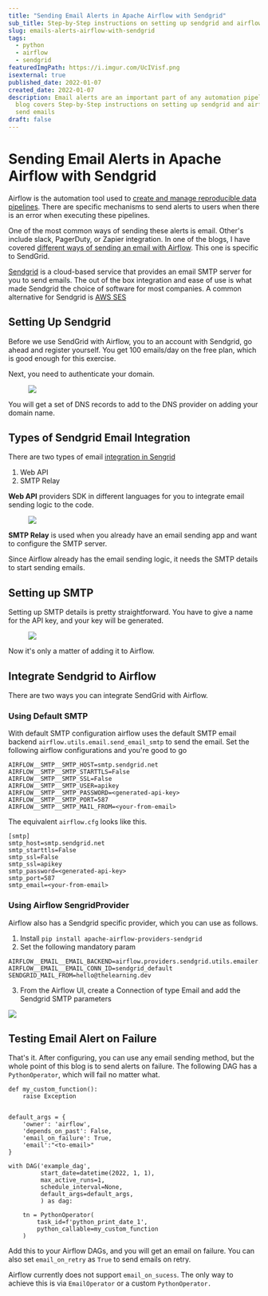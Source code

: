 ```yaml
---
title: "Sending Email Alerts in Apache Airflow with Sendgrid"
sub_title: Step-by-Step instructions on setting up sendgrid and airflow to send emails
slug: emails-alerts-airflow-with-sendgrid
tags:
  - python
  - airflow
  - sendgrid
featuredImgPath: https://i.imgur.com/UcIVisf.png
isexternal: true
published_date: 2022-01-07
created_date: 2022-01-07
description: Email alerts are an important part of any automation pipeline. The
  blog covers Step-by-Step instructions on setting up sendgrid and airflow to
  send emails
draft: false
---
```

#  Sending Email Alerts in Apache Airflow with Sendgrid

Airflow is the automation tool used to [create and manage reproducible data pipelines](/blog/apache-airflow-introduction/). There are specific mechanisms to send alerts to users when there is an error when executing these pipelines.

One of the most common ways of sending these alerts is email. Other's include slack, PagerDuty, or Zapier integration. In one of the blogs, I have covered [different ways of sending an email with Airflow](/blog/sending-emails-from-airflow/). This one is specific to SendGrid.

[Sendgrid](https://sendgrid.com/) is a cloud-based service that provides an email SMTP server for you to send emails. The out of the box integration and ease of use is what made Sendgrid the choice of software for most companies. A common alternative for Sendgrid is [AWS SES](https://aws.amazon.com/ses/)

## Setting Up Sendgrid

Before we use SendGrid with Airflow, you to an account with Sendgrid, go ahead and register yourself. You get 100 emails/day on the free plan, which is good enough for this exercise.

Next, you need to authenticate your domain. 

<figure>

[![](https://i.imgur.com/t4tNUkM.png)](https://docs.sendgrid.com/ui/account-and-settings/how-to-set-up-domain-authentication#setting-up-domain-authentication)

</figure>

You will get a set of DNS records to add to the DNS provider on adding your domain name.

## Types of Sendgrid Email Integration

There are two types of email [integration in Sengrid](https://app.sendgrid.com/guide/integrate) 

1. Web API
2. SMTP Relay

**Web API** providers SDK in different languages for you to integrate email sending logic to the code. 

<figure>

![](https://i.imgur.com/niZP6eH.png)

</figure>

**SMTP Relay** is used when you already have an email sending app and want to configure the SMTP server. 

Since Airflow already has the email sending logic, it needs the SMTP details to start sending emails.

## Setting up SMTP

Setting up SMTP details is pretty straightforward. You have to give a name for the API key, and your key will be generated.

<figure>

![](https://i.imgur.com/WZCmZpi.png)

</figure>

Now it's only a matter of adding it to Airflow.

## Integrate Sendgrid to Airflow

There are two ways you can integrate SendGrid with Airflow. 

### Using Default SMTP

With default SMTP configuration airflow uses the default SMTP email backend `airflow.utils.email.send_email_smtp` to send the email. Set the following airflow configurations and you're good to go


```
AIRFLOW__SMTP__SMTP_HOST=smtp.sendgrid.net
AIRFLOW__SMTP__SMTP_STARTTLS=False
AIRFLOW__SMTP__SMTP_SSL=False
AIRFLOW__SMTP__SMTP_USER=apikey
AIRFLOW__SMTP__SMTP_PASSWORD=<generated-api-key>
AIRFLOW__SMTP__SMTP_PORT=587
AIRFLOW__SMTP__SMTP_MAIL_FROM=<your-from-email>
```

The equivalent `airflow.cfg` looks like this.

```
[smtp]
smtp_host=smtp.sendgrid.net
smtp_starttls=False
smtp_ssl=False
smtp_ssl=apikey
smtp_password=<generated-api-key>
smtp_port=587
smtp_email=<your-from-email>
```

### Using Airflow SengridProvider

Airflow also has a Sendgrid specific provider, which you can use as follows.

1. Install `pip install apache-airflow-providers-sendgrid`
2. Set the following mandatory param

```
AIRFLOW__EMAIL__EMAIL_BACKEND=airflow.providers.sendgrid.utils.emailer.send_email
AIRFLOW__EMAIL__EMAIL_CONN_ID=sendgrid_default
SENDGRID_MAIL_FROM=hello@thelearning.dev
```

3. From the Airflow UI, create a Connection of type Email and add the Sendgrid SMTP parameters

![](https://i.imgur.com/7qCCjjd.png)

## Testing Email Alert on Failure

That's it. After configuring, you can use any email sending method, but the whole point of this blog is to send alerts on failure. The following DAG has a `PythonOperator`, which will fail no matter what.

```
def my_custom_function():
    raise Exception


default_args = {
    'owner': 'airflow',
    'depends_on_past': False,
    'email_on_failure': True,
    'email':"<to-email>"
}

with DAG('example_dag',
         start_date=datetime(2022, 1, 1),
         max_active_runs=1,
         schedule_interval=None,  
         default_args=default_args,
         ) as dag:

    tn = PythonOperator(
        task_id=f'python_print_date_1',
        python_callable=my_custom_function
    )
```

Add this to your Airflow DAGs, and you will get an email on failure. You can also set `email_on_retry` as `True` to send emails on retry.

Airflow currently does not support `email_on_sucess`. The only way to achieve this is via `EmailOperator` or a custom `PythonOperator.`